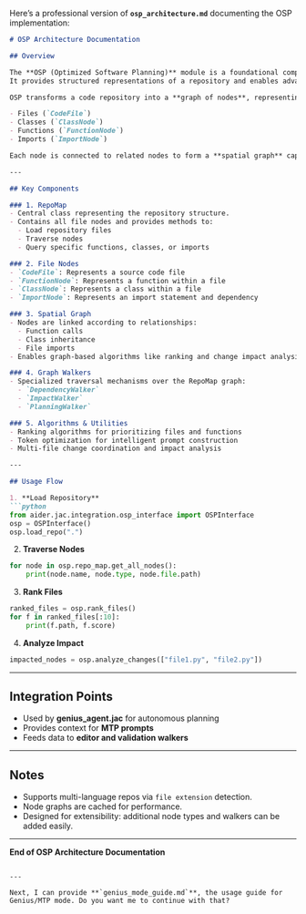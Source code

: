 Here’s a professional version of **`osp_architecture.md`** documenting the OSP implementation:

````markdown
# OSP Architecture Documentation

## Overview

The **OSP (Optimized Software Planning)** module is a foundational component in the Aider system.  
It provides structured representations of a repository and enables advanced code analysis, traversal, and ranking.

OSP transforms a code repository into a **graph of nodes**, representing:

- Files (`CodeFile`)
- Classes (`ClassNode`)
- Functions (`FunctionNode`)
- Imports (`ImportNode`)

Each node is connected to related nodes to form a **spatial graph** capturing code dependencies and relationships.

---

## Key Components

### 1. RepoMap
- Central class representing the repository structure.
- Contains all file nodes and provides methods to:
  - Load repository files
  - Traverse nodes
  - Query specific functions, classes, or imports

### 2. File Nodes
- `CodeFile`: Represents a source code file
- `FunctionNode`: Represents a function within a file
- `ClassNode`: Represents a class within a file
- `ImportNode`: Represents an import statement and dependency

### 3. Spatial Graph
- Nodes are linked according to relationships:
  - Function calls
  - Class inheritance
  - File imports
- Enables graph-based algorithms like ranking and change impact analysis

### 4. Graph Walkers
- Specialized traversal mechanisms over the RepoMap graph:
  - `DependencyWalker`
  - `ImpactWalker`
  - `PlanningWalker`

### 5. Algorithms & Utilities
- Ranking algorithms for prioritizing files and functions
- Token optimization for intelligent prompt construction
- Multi-file change coordination and impact analysis

---

## Usage Flow

1. **Load Repository**
```python
from aider.jac.integration.osp_interface import OSPInterface
osp = OSPInterface()
osp.load_repo(".")
````

2. **Traverse Nodes**

```python
for node in osp.repo_map.get_all_nodes():
    print(node.name, node.type, node.file.path)
```

3. **Rank Files**

```python
ranked_files = osp.rank_files()
for f in ranked_files[:10]:
    print(f.path, f.score)
```

4. **Analyze Impact**

```python
impacted_nodes = osp.analyze_changes(["file1.py", "file2.py"])
```

---

## Integration Points

* Used by **genius\_agent.jac** for autonomous planning
* Provides context for **MTP prompts**
* Feeds data to **editor and validation walkers**

---

## Notes

* Supports multi-language repos via `file extension` detection.
* Node graphs are cached for performance.
* Designed for extensibility: additional node types and walkers can be added easily.

---

**End of OSP Architecture Documentation**

```

---

Next, I can provide **`genius_mode_guide.md`**, the usage guide for Genius/MTP mode. Do you want me to continue with that?
```
